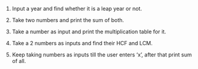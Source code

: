 1. Input a year and find whether it is a leap year or not.


2. Take two numbers and print the sum of both.


3. Take a number as input and print the multiplication table for it.


4. Take a 2 numbers as inputs and find their HCF and LCM.


5. Keep taking numbers as inputs till the user enters ‘x’, after that print sum
of all.